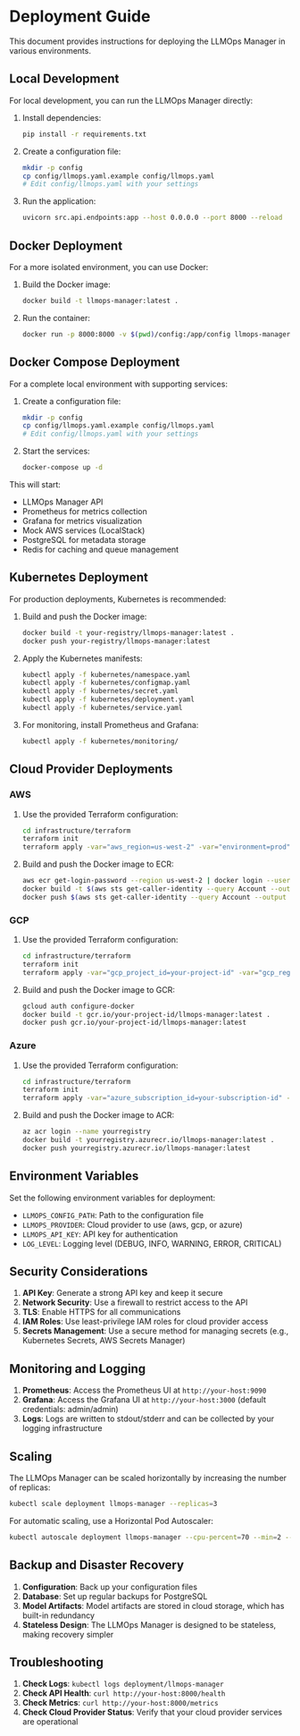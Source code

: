 # Deployment Guide

This document provides instructions for deploying the LLMOps Manager in various environments.

## Local Development

For local development, you can run the LLMOps Manager directly:

1. Install dependencies:
   ```bash
   pip install -r requirements.txt
   ```

2. Create a configuration file:
   ```bash
   mkdir -p config
   cp config/llmops.yaml.example config/llmops.yaml
   # Edit config/llmops.yaml with your settings
   ```

3. Run the application:
   ```bash
   uvicorn src.api.endpoints:app --host 0.0.0.0 --port 8000 --reload
   ```

## Docker Deployment

For a more isolated environment, you can use Docker:

1. Build the Docker image:
   ```bash
   docker build -t llmops-manager:latest .
   ```

2. Run the container:
   ```bash
   docker run -p 8000:8000 -v $(pwd)/config:/app/config llmops-manager:latest
   ```

## Docker Compose Deployment

For a complete local environment with supporting services:

1. Create a configuration file:
   ```bash
   mkdir -p config
   cp config/llmops.yaml.example config/llmops.yaml
   # Edit config/llmops.yaml with your settings
   ```

2. Start the services:
   ```bash
   docker-compose up -d
   ```

This will start:
- LLMOps Manager API
- Prometheus for metrics collection
- Grafana for metrics visualization
- Mock AWS services (LocalStack)
- PostgreSQL for metadata storage
- Redis for caching and queue management

## Kubernetes Deployment

For production deployments, Kubernetes is recommended:

1. Build and push the Docker image:
   ```bash
   docker build -t your-registry/llmops-manager:latest .
   docker push your-registry/llmops-manager:latest
   ```

2. Apply the Kubernetes manifests:
   ```bash
   kubectl apply -f kubernetes/namespace.yaml
   kubectl apply -f kubernetes/configmap.yaml
   kubectl apply -f kubernetes/secret.yaml
   kubectl apply -f kubernetes/deployment.yaml
   kubectl apply -f kubernetes/service.yaml
   ```

3. For monitoring, install Prometheus and Grafana:
   ```bash
   kubectl apply -f kubernetes/monitoring/
   ```

## Cloud Provider Deployments

### AWS

1. Use the provided Terraform configuration:
   ```bash
   cd infrastructure/terraform
   terraform init
   terraform apply -var="aws_region=us-west-2" -var="environment=prod" -var="app_name=llmops-manager"
   ```

2. Build and push the Docker image to ECR:
   ```bash
   aws ecr get-login-password --region us-west-2 | docker login --username AWS --password-stdin $(aws sts get-caller-identity --query Account --output text).dkr.ecr.us-west-2.amazonaws.com
   docker build -t $(aws sts get-caller-identity --query Account --output text).dkr.ecr.us-west-2.amazonaws.com/llmops-manager:latest .
   docker push $(aws sts get-caller-identity --query Account --output text).dkr.ecr.us-west-2.amazonaws.com/llmops-manager:latest
   ```

### GCP

1. Use the provided Terraform configuration:
   ```bash
   cd infrastructure/terraform
   terraform init
   terraform apply -var="gcp_project_id=your-project-id" -var="gcp_region=us-central1" -var="environment=prod" -var="app_name=llmops-manager"
   ```

2. Build and push the Docker image to GCR:
   ```bash
   gcloud auth configure-docker
   docker build -t gcr.io/your-project-id/llmops-manager:latest .
   docker push gcr.io/your-project-id/llmops-manager:latest
   ```

### Azure

1. Use the provided Terraform configuration:
   ```bash
   cd infrastructure/terraform
   terraform init
   terraform apply -var="azure_subscription_id=your-subscription-id" -var="environment=prod" -var="app_name=llmops-manager"
   ```

2. Build and push the Docker image to ACR:
   ```bash
   az acr login --name yourregistry
   docker build -t yourregistry.azurecr.io/llmops-manager:latest .
   docker push yourregistry.azurecr.io/llmops-manager:latest
   ```

## Environment Variables

Set the following environment variables for deployment:

- `LLMOPS_CONFIG_PATH`: Path to the configuration file
- `LLMOPS_PROVIDER`: Cloud provider to use (aws, gcp, or azure)
- `LLMOPS_API_KEY`: API key for authentication
- `LOG_LEVEL`: Logging level (DEBUG, INFO, WARNING, ERROR, CRITICAL)

## Security Considerations

1. **API Key**: Generate a strong API key and keep it secure
2. **Network Security**: Use a firewall to restrict access to the API
3. **TLS**: Enable HTTPS for all communications
4. **IAM Roles**: Use least-privilege IAM roles for cloud provider access
5. **Secrets Management**: Use a secure method for managing secrets (e.g., Kubernetes Secrets, AWS Secrets Manager)

## Monitoring and Logging

1. **Prometheus**: Access the Prometheus UI at `http://your-host:9090`
2. **Grafana**: Access the Grafana UI at `http://your-host:3000` (default credentials: admin/admin)
3. **Logs**: Logs are written to stdout/stderr and can be collected by your logging infrastructure

## Scaling

The LLMOps Manager can be scaled horizontally by increasing the number of replicas:

```bash
kubectl scale deployment llmops-manager --replicas=3
```

For automatic scaling, use a Horizontal Pod Autoscaler:

```bash
kubectl autoscale deployment llmops-manager --cpu-percent=70 --min=2 --max=10
```

## Backup and Disaster Recovery

1. **Configuration**: Back up your configuration files
2. **Database**: Set up regular backups for PostgreSQL
3. **Model Artifacts**: Model artifacts are stored in cloud storage, which has built-in redundancy
4. **Stateless Design**: The LLMOps Manager is designed to be stateless, making recovery simpler

## Troubleshooting

1. **Check Logs**: `kubectl logs deployment/llmops-manager`
2. **Check API Health**: `curl http://your-host:8000/health`
3. **Check Metrics**: `curl http://your-host:8000/metrics`
4. **Check Cloud Provider Status**: Verify that your cloud provider services are operational
